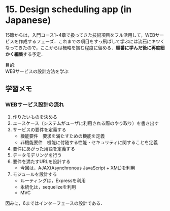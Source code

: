 # 15. Design scheduling app (in Japanese)

15節からは，入門コース1~4章で扱ってきた技術項目をフル活用して，WEBサービスを作成するフェーズ．これまでの項目をすっ飛ばして学ぶには流石にキツくなってきたので，ここからは概略を掴む程度に留める．**順番に学んだ後に再度細かく編集**する予定．

目的:<br>
WEBサービスの設計方法を学ぶ

## 学習メモ

### WEBサービス設計の流れ

1. 作りたいものを決める
2. ユースケース（システムがユーザに利用される際のやり取り）を書き出す
3. サービスの要件を定義する
    - 機能要件　要求を満たすための機能を定義
    - 非機能要件　機能に付随する性能・セキュリティに関することを定義
4. 要件にあがった用語を定義する
5. データモデリングを行う
6. 要件を満たすURLを設計する
    - 今回は，AJAX(Asynchronous JavaScript + XML)を利用
7. モジュールを設計する
    - ルーティングは，Expressを利用
    - 永続化は，sequelizeを利用
    - MVC

因みに，6まではインターフェースの設計である．